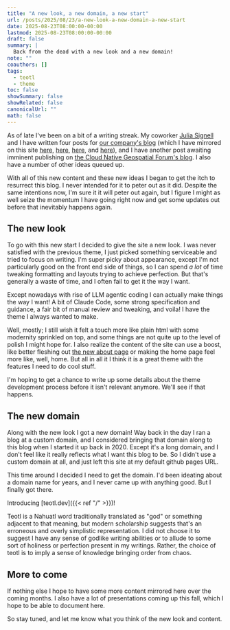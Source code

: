 ```yaml
---
title: "A new look, a new domain, a new start"
url: /posts/2025/08/23/a-new-look-a-new-domain-a-new-start
date: 2025-08-23T08:00:00-00:00
lastmod: 2025-08-23T08:00:00-00:00
draft: false
summary: |
  Back from the dead with a new look and a new domain!
note: ""
coauthors: []
tags:
  - teotl
  - theme
toc: false
showSummary: false
showRelated: false
canonicalUrl: ""
math: false
---
```


As of late I've been on a bit of a writing streak. My coworker [Julia
Signell](https://github.com/jsignell) and I have written four posts for [our
company's blog](https://element84.com/blog) (which I have mirrored on this site
[here](zarr-cog), [here](chunking-part-1), [here](chunking-part-2), and
[here](raster-compression)), and I have another post awaiting imminent
publishing on [the Cloud Native Geospatial Forum's
blog](https://cloudnativegeo.org/blog). I also have a number of other ideas
queued up.

With all of this new content and these new ideas I began to get the itch to
resurrect this blog. I never intended for it to peter out as it did.  Despite
the same intentions now, I'm sure it it will peter out again, but I figure I
might as well seize the momentum I have going right now and get some updates
out before that inevitably happens again.

## The new look

To go with this new start I decided to give the site a new look. I was never
satisfied with the previous theme, I just picked something serviceable and
tried to focus on writing. I'm super picky about appearance, except I'm not
particularly good on the front end side of things, so I can spend _a lot_ of
time tweaking formatting and layouts trying to achieve perfection. But that's
generally a waste of time, and I often fail to get it the way I want.

Except nowadays with rise of LLM agentic coding I can actually make things the
way I want! A bit of Claude Code, some strong specification and guidance, a
fair bit of manual review and tweaking, and voila! I have the theme I always
wanted to make.

Well, mostly; I still wish it felt a touch more like plain html with some
modernity sprinkled on top, and some things are not quite up to the level of
polish I might hope for. I also realize the content of the site can use a
boost, like better fleshing out [the new about page](about.md) or making the
home page feel more like, well, home. But all in all it I think it is a great
theme with the features I need to do cool stuff.

I'm hoping to get a chance to write up some details about the theme development
process before it isn't relevant anymore. We'll see if that happens.

## The new domain

Along with the new look I got a new domain! Way back in the day I ran a blog at
a custom domain, and I considered bringing that domain along to this blog when
I started it up back in 2020. Except it's a long domain, and I don't feel like
it really reflects what I want this blog to be. So I didn't use a custom domain
at all, and just left this site at my default github pages URL.

This time around I decided I need to get the domain. I'd been ideating about a
domain name for years, and I never came up with anything good. But I finally
got there.

Introducing [teotl.dev]({{< ref "/" >}})!

Teotl is a Nahuatl word traditionally translated as "god" or something adjacent
to that meaning, but modern scholarship suggests that's an erroneous and overly
simplistic representation. I did not choose it to suggest I have any sense of
godlike writing abilities or to allude to some sort of holiness or perfection
present in my writings. Rather, the choice of teotl is to imply a sense of
knowledge bringing order from chaos.

## More to come

If nothing else I hope to have some more content mirrored here over the coming
months. I also have a lot of presentations coming up this fall, which I hope to
be able to document here.

So stay tuned, and let me know what you think of the new look and content.
